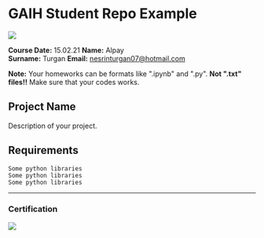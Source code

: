 # GAIH Student Repo Example
![](img/logo.png)

**Course Date:** 15.02.21 
**Name:** Alpay  
**Surname:** Turgan 
**Email:** nesrinturgan07@hotmail.com 

**Note:** Your homeworks can be formats like ".ipynb" and ".py". **Not ".txt" files!!** Make sure that your codes works.  

## Project Name
Description of your project.

## Requirements
```
Some python libraries
Some python libraries
Some python libraries
```
---

### Certification
![](img/certificate_ex.png)

